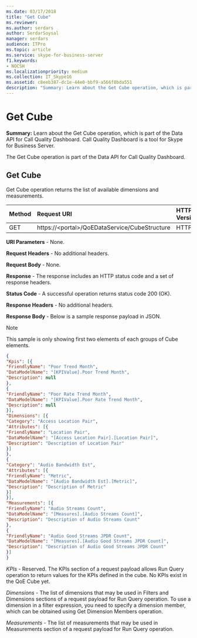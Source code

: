 ```yaml
---
ms.date: 03/17/2018
title: "Get Cube"
ms.reviewer: 
ms.author: serdars
author: SerdarSoysal
manager: serdars
audience: ITPro
ms.topic: article
ms.service: skype-for-business-server
f1.keywords:
- NOCSH
ms.localizationpriority: medium
ms.collection: IT_Skype16
ms.assetid: c8eeb387-dc1e-44e0-bbf9-a566f8bda551
description: "Summary: Learn about the Get Cube operation, which is part of the Data API for Call Quality Dashboard. Call Quality Dashboard is a tool for Skype for Business Server."
---
```


# Get Cube
 
**Summary:** Learn about the Get Cube operation, which is part of the Data API for Call Quality Dashboard. Call Quality Dashboard is a tool for Skype for Business Server.
  
The Get Cube operation is part of the Data API for Call Quality Dashboard.
  
## Get Cube

Get Cube operation returns the list of available dimensions and measurements.
  

|**Method**|**Request URI**|**HTTP Version**|
|:-----|:-----|:-----|
|GET  <br/> |https://\<portal\>/QoEDataService/CubeStructure  <br/> |HTTP/1.1  <br/> |
   
 **URI Parameters** - None.
  
 **Request Headers** - No additional headers.
  
 **Request Body** - None.
  
 **Response** - The response includes an HTTP status code and a set of response headers.
  
 **Status Code** - A successful operation returns status code 200 (OK).
  
 **Response Headers** - No additional headers.
  
 **Response Body** - Below is a sample response payload in JSON.
  
> [!NOTE]
> This sample is only showing first two elements of each groups of Cube elements. 
  
```json
{
"Kpis": [{
"FriendlyName": "Poor Trend Month",
"DataModelName": "[KPIValue].Poor Trend Month",
"Description": null
},
{
"FriendlyName": "Poor Rate Trend Month",
"DataModelName": "[KPIValue].Poor Rate Trend Month",
"Description": null
}],
"Dimensions": [{
"Category": "Access Location Pair",
"Attributes": [{
"FriendlyName": "Location Pair",
"DataModelName": "[Access Location Pair].[Location Pair]",
"Description": "Description of Location Pair"
}]
},
{
"Category": "Audio Bandwidth Est",
"Attributes": [{
"FriendlyName": "Metric",
"DataModelName": "[Audio Bandwidth Est].[Metric]",
"Description": "Description of Metric"
}]
}],
"Measurements": [{
"FriendlyName": "Audio Streams Count",
"DataModelName": "[Measures].[Audio Streams Count]",
"Description": "Description of Audio Streams Count"
},
{
"FriendlyName": "Audio Good Streams JPDR Count",
"DataModelName": "[Measures].[Audio Good Streams JPDR Count]",
"Description": "Description of Audio Good Streams JPDR Count"
}]
}
```

 *KPIs*  - Reserved. The KPIs section of a request payload allows Run Query operation to return values for the KPIs defined in the cube. No KPIs exist in the QoE Cube yet.
  
 *Dimensions*  - The list of dimensions that may be used in Filters and Dimensions sections of a request payload for Run Query operation. To use a dimension in a filter expression, you need to specify a dimension member, which can be obtained using Get Dimension Members operation.
  
 *Measurements*  - The list of measurements that may be used in Measurements section of a request payload for Run Query operation.
  


